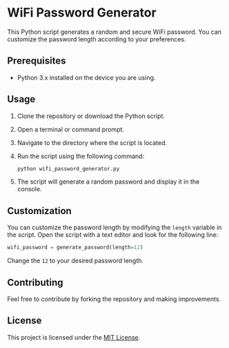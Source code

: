 # WiFi Password Generator

This Python script generates a random and secure WiFi password. You can customize the password length according to your preferences.

## Prerequisites

- Python 3.x installed on the device you are using.

## Usage

1. Clone the repository or download the Python script.
2. Open a terminal or command prompt.
3. Navigate to the directory where the script is located.
4. Run the script using the following command:

    ```bash
    python wifi_password_generator.py
    ```

5. The script will generate a random password and display it in the console.

## Customization

You can customize the password length by modifying the `length` variable in the script. Open the script with a text editor and look for the following line:

```python
wifi_password = generate_password(length=12)
```

Change the `12` to your desired password length.

## Contributing
Feel free to contribute by forking the repository and making improvements.

## License

This project is licensed under the [MIT License](LICENSE).
